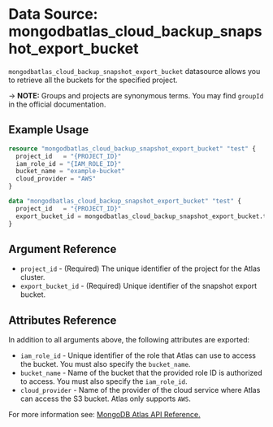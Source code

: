 # Data Source: mongodbatlas_cloud_backup_snapshot_export_bucket

`mongodbatlas_cloud_backup_snapshot_export_bucket` datasource allows you to retrieve all the buckets for the specified project.


-> **NOTE:** Groups and projects are synonymous terms. You may find `groupId` in the official documentation.

## Example Usage

```terraform
resource "mongodbatlas_cloud_backup_snapshot_export_bucket" "test" {
  project_id   = "{PROJECT_ID}"
  iam_role_id = "{IAM_ROLE_ID}"
  bucket_name = "example-bucket"
  cloud_provider = "AWS"
}

data "mongodbatlas_cloud_backup_snapshot_export_bucket" "test" {
  project_id   = "{PROJECT_ID}"
  export_bucket_id = mongodbatlas_cloud_backup_snapshot_export_bucket.test.export_bucket_id
}
```

## Argument Reference

* `project_id` - (Required) The unique identifier of the project for the Atlas cluster.
* `export_bucket_id` - (Required) Unique identifier of the snapshot export bucket.

## Attributes Reference

In addition to all arguments above, the following attributes are exported:

* `iam_role_id` - Unique identifier of the role that Atlas can use to access the bucket. You must also specify the `bucket_name`.
* `bucket_name` - Name of the bucket that the provided role ID is authorized to access. You must also specify the `iam_role_id`.
* `cloud_provider` - Name of the provider of the cloud service where Atlas can access the S3 bucket. Atlas only supports `AWS`.



For more information see: [MongoDB Atlas API Reference.](https://docs.atlas.mongodb.com/reference/api/cloud-backup/export/create-one-export-bucket/)
